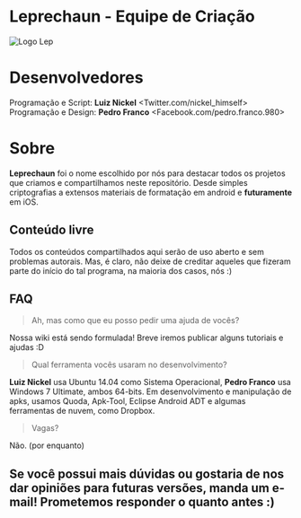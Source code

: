 # Leprechaun - Equipe de Criação
![Logo Lep](https://avatars0.githubusercontent.com/u/10565712?v=3&s=460)

# Desenvolvedores
Programação e Script: **Luiz Nickel** <Twitter.com/nickel_himself>
Programação e Design: **Pedro Franco** <Facebook.com/pedro.franco.980>


# Sobre
**Leprechaun** foi o nome escolhido por nós para destacar todos os projetos que criamos e compartilhamos neste repositório. Desde simples criptografias a extensos materiais de formatação em android e **futuramente** em iOS.

## Conteúdo livre
Todos os conteúdos compartilhados aqui serão de uso aberto e sem problemas autorais. Mas, é claro, não deixe de creditar aqueles que fizeram parte do início do tal programa, na maioria dos casos, nós :)
## FAQ

> Ah, mas como que eu posso pedir uma ajuda de vocês?

Nossa wiki está sendo formulada! Breve iremos publicar alguns tutoriais e ajudas :D

> Qual ferramenta vocês usaram no desenvolvimento?

**Luiz Nickel** usa Ubuntu 14.04 como Sistema Operacional, **Pedro Franco** usa Windows 7 Ultimate, ambos 64-bits. Em desenvolvimento e manipulação de apks, usamos Quoda, Apk-Tool, Eclipse Android ADT e algumas ferramentas de nuvem, como Dropbox.

> Vagas?

Não. (por enquanto)

## Se você possui mais dúvidas ou gostaria de nos dar opiniões para futuras versões, manda um e-mail! Prometemos responder o quanto antes :)
